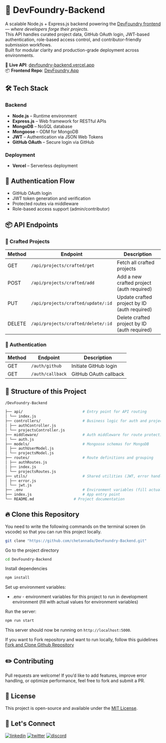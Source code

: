 # 🚀 DevFoundry-Backend

A scalable Node.js + Express.js backend powering the [DevFoundry frontend](https://devfoundry.netlify.app) — _where developers forge their projects_.  
This API handles curated project data, GitHub OAuth login, JWT-based authentication, role-based access control, and contributor-friendly submission workflows.  
Built for modular clarity and production-grade deployment across environments.

🔗 **Live API**: [devfoundry-backend.vercel.app](https://devfoundry.vercel.app)  
📦 **Frontend Repo**: [DevFoundry App](https://github.com/chetannada/DevFoundry)

## 🛠️ Tech Stack

### Backend

- **Node.js** – Runtime environment
- **Express.js** – Web framework for RESTful APIs
- **MongoDB** – NoSQL database
- **Mongoose** – ODM for MongoDB
- **JWT** – Authentication via JSON Web Tokens
- **GitHub OAuth** – Secure login via GitHub

### Deployment

- **Vercel** – Serverless deployment

## 🔐 Authentication Flow

- GitHub OAuth login
- JWT token generation and verification
- Protected routes via middleware
- Role-based access support (admin/contributor)

## 📦 API Endpoints

### 🔧 Crafted Projects

| Method | Endpoint                           | Description                                  |
| ------ | ---------------------------------- | -------------------------------------------- |
| GET    | `/api/projects/crafted/get`        | Fetch all crafted projects                   |
| POST   | `/api/projects/crafted/add`        | Add a new crafted project (auth required)    |
| PUT    | `/api/projects/crafted/update/:id` | Update crafted project by ID (auth required) |
| DELETE | `/api/projects/crafted/delete/:id` | Delete crafted project by ID (auth required) |

### 🔐 Authentication

| Method | Endpoint         | Description           |
| ------ | ---------------- | --------------------- |
| GET    | `/auth/github`   | Initiate GitHub login |
| GET    | `/auth/callback` | GitHub OAuth callback |

## 🌱 Structure of this Project

```bash
/DevFoundry-Backend

├── api/                           # Entry point for API routing
│ └── index.js
├── controllers/                   # Business logic for auth and project routes
│ ├── authController.js
│ └── projectsController.js
├── middleware/                    # Auth middleware for route protection
│ └── auth.js
├── models/                        # Mongoose schemas for MongoDB
│ ├── authUserModel.js
│ └── projectsModel.js
├── routes/                        # Route definitions and grouping
│ ├── authRoutes.js
│ ├── index.js
│ └── projectsRoutes.js
├── utils/                         # Shared utilities (JWT, error handling)
│ ├── error.js
│ └── jwt.js
├── .env                           # Environment variables (fill actual values)
├── index.js                       # App entry point
└── README.md                  # Project documentation

```

## 🔥 Clone this Repository

You need to write the following commands on the terminal screen (in vscode) so that you can run this project locally.

```bash
git clone "https://github.com/chetannada/DevFoundry-Backend.git"
```

Go to the project directory

```bash
cd DevFoundry-Backend
```

Install dependencies

```bash
npm install
```

Set up environment variables:

- .env - environment variables for this project to run in development environment (fill with actual values for environment variables)

Run the server:

```bash
npm run start
```

This server should now be running on `http://localhost:5000`.

If you want to Fork repository and want to run locally, follow this guidelines [Fork and Clone Github Repository](https://docs.github.com/en/get-started/quickstart/fork-a-repo)

## ✏️ Contributing

Pull requests are welcome! If you’d like to add features, improve error handling, or optimize performance, feel free to fork and submit a PR.

## 📄 License

This project is open-source and available under the [MIT License](https://opensource.org/license/MIT).

## 🤝 Let's Connect

[![linkedin](https://img.shields.io/badge/LinkedIn-0077B5?style=for-the-badge&logo=linkedin&logoColor=white)](https://www.linkedin.com/in/chetannada/)
[![twitter](https://img.shields.io/badge/Twitter-1DA1F2?style=for-the-badge&logo=twitter&logoColor=white)](https://twitter.com/chetannada)
[![discord](https://img.shields.io/badge/Discord-5865F2?style=for-the-badge&logo=discord&logoColor=white)](https://discordapp.com/users/916005177838956555)
